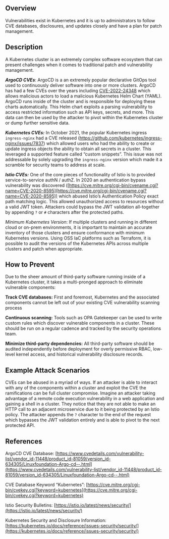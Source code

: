## Overview
Vulnerabilities exist in Kubernetes and it is up to administrators to follow CVE databases, disclosures, and updates closely and have a plan for patch management. 

 
## Description

A Kubernetes cluster is an extremely complex software ecosystem that can present challenges when it comes to traditional patch and vulnerability management. 

***ArgoCD CVEs***: ArgoCD is a an extremely popular declarative GitOps tool used to continuously deliver software into one or more clusters. ArgoCD has had a few CVEs over the years including [CVE-2022-24348](https://cve.mitre.org/cgi-bin/cvename.cgi?name=CVE-2022-24348) which allows malicious actors to load a malicious Kubernetes Helm Chart (YAML). ArgoCD runs inside of the cluster and is responsible for deploying these charts automatically. This Helm chart exploits a parsing vulnerability to access restricted information such as API keys, secrets, and more. This data can then be used by the attacker to pivot within the Kubernetes cluster or dump further sensitive data.

***Kubernetes CVEs:***  In October 2021, the popular Kubernetes ingress `ingress-nginx` had a CVE released (https://github.com/kubernetes/ingress-nginx/issues/7837) which allowed users who had the ability to create or update ingress objects the ability to obtain all secrets in a cluster. This leveraged a supported feature called “custom snippets”. This issue was not addressable by solely upgrading the `ingress-nginx` version which made it a scramble for security teams to address at scale. 

***Istio CVEs:*** One of the core pieces of functionality of Istio is to provided service-to-service authN / authZ. In 2020 an authentication bypass vulnerability was discovered ([https://cve.mitre.org/cgi-bin/cvename.cgi?name=CVE-2020-8595](https://cve.mitre.org/cgi-bin/cvename.cgi?name=CVE-2020-8595)) which abused Istio’s Authentication Policy exact path matching logic. This allowed unauthorized access to resources without a valid JWT token. Attackers could bypass the JWT validation all-together by appending `?` or `#` characters after the protected paths. 

*Minimum Kubernetes Version*: If multiple clusters and running in different cloud or on-prem environments, it is important to maintain an accurate inventory of those clusters and ensure conformance with minimum Kubernetes versions. Using OSS IaC platforms such as Terraform, it is possible to audit the versions of the Kubernetes APIs across multiple clusters and patch when appropriate. 

## How to Prevent

Due to the sheer amount of third-party software running inside of a Kubernetes cluster, it takes a multi-pronged approach to eliminate vulnerable components:

**Track CVE databases:** First and foremost, Kubernetes and the associated components cannot be left out of your existing CVE vulnerability scanning process

**Continuous scanning:** Tools such as OPA Gatekeeper can be used to write custom rules which discover vulnerable  components in a cluster. These should be run on a regular cadence and tracked by the security operations team. 

**Minimize third-party dependencies:** All third-party software should be audited independently before deployment for overly permissive RBAC, low-level kernel access, and historical vulnerability disclosure records. 

## Example Attack Scenarios

CVEs can be abused in a myriad of ways. If an attacker is able to interact with any of the components within a cluster and exploit the CVE the ramifications can be full cluster compromise. Imagine an attacker taking advantage of a remote code execution vulnerability in a web application and gaining a shell in a cluster. They notice that they are not able to make an HTTP call to an adjacent microservice due to it being protected by an Istio policy. The attacker appends the `?` character to the end of the request which bypasses the JWT validation entirely and is able to pivot to the next protected API. 

## References

ArgoCD CVE Database: [https://www.cvedetails.com/vulnerability-list/vendor_id-11448/product_id-81059/version_id-634305/Linuxfoundation-Argo-cd--.html](https://www.cvedetails.com/vulnerability-list/vendor_id-11448/product_id-81059/version_id-634305/Linuxfoundation-Argo-cd--.html)

CVE Database Keyword “Kubernetes”: [https://cve.mitre.org/cgi-bin/cvekey.cgi?keyword=kubernetes](https://cve.mitre.org/cgi-bin/cvekey.cgi?keyword=kubernetes)

Istio Security Bulletins: [https://istio.io/latest/news/security/](https://istio.io/latest/news/security/)

Kubernetes Security and Disclosure Information: [https://kubernetes.io/docs/reference/issues-security/security/](https://kubernetes.io/docs/reference/issues-security/security/)

